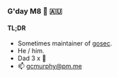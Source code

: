 ### G'day M8 👋 🇦🇺

#### TL;DR

- Sometimes maintainer of [gosec](https://github.com/securego/gosec).
- He / him.
- Dad 3 x 👶
- 📫 gcmurphy@pm.me


<!--
**gcmurphy/gcmurphy** is a ✨ _special_ ✨ repository because its `README.md` (this file) appears on your GitHub profile.

Here are some ideas to get you started:

- 🔭 I’m currently working on ...
- 🌱 I’m currently learning ...
- 👯 I’m looking to collaborate on ...
- 🤔 I’m looking for help with ...
- 💬 Ask me about ...
- 📫 How to reach me: ...
- 😄 Pronouns: ...
- ⚡ Fun fact: ...
-->
